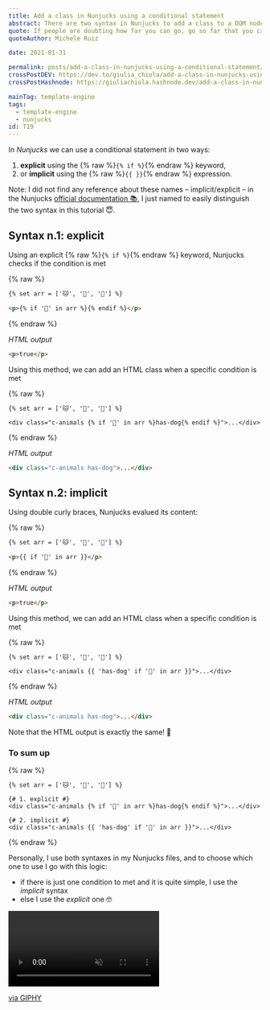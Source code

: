 ```yaml
---
title: Add a class in Nunjucks using a conditional statement
abstract: There are two syntax in Nunjucks to add a class to a DOM node
quote: If people are doubting how far you can go, go so far that you can't hear them anymore
quoteAuthor: Michele Ruiz

date: 2021-01-31

permalink: posts/add-a-class-in-nunjucks-using-a-conditional-statement/
crossPostDEV: https://dev.to/giulia_chiola/add-a-class-in-nunjucks-using-a-conditional-statement-na9
crossPostHashnode: https://giuliachiola.hashnode.dev/add-a-class-in-nunjucks-using-a-conditional-statement

mainTag: template-engine
tags:
  - template-engine
  - nunjucks
id: T19
---
```


In _Nunjucks_ we can use a conditional statement in two ways:

1. **explicit** using the {% raw %}`{% if %}`{% endraw %} keyword,
2. or **implicit** using the {% raw %}`{{ }}`{% endraw %} expression.

Note: I did not find any reference about these names – implicit/explicit – in the Nunjucks [official documentation 📚](https://mozilla.github.io/nunjucks/templating.html#if
), I just named to easily distinguish the two syntax in this tutorial 😇.

## Syntax n.1: explicit

Using an explicit {% raw %}`{% if %}`{% endraw %} keyword, Nunjucks checks if the condition is met

{% raw %}
```html
{% set arr = ['🐱', '🐶', '🐺'] %}

<p>{% if '🐶' in arr %}{% endif %}</p>
```
{% endraw %}

_HTML output_

```html
<p>true</p>
```

Using this method, we can add an HTML class when a specific condition is met

{% raw %}
  ```twig
  {% set arr = ['🐱', '🐶', '🐺'] %}

  <div class="c-animals {% if '🐶' in arr %}has-dog{% endif %}">...</div>
  ```
{% endraw %}

_HTML output_

```html
<div class="c-animals has-dog">...</div>
```

## Syntax n.2: implicit

Using double curly braces, Nunjucks evalued its content:

{% raw %}
```html
{% set arr = ['🐱', '🐶', '🐺'] %}

<p>{{ if '🐶' in arr }}</p>
```
{% endraw %}

_HTML output_

```html
<p>true</p>
```

Using this method, we can add an HTML class when a specific condition is met

{% raw %}
  ```twig
  {% set arr = ['🐱', '🐶', '🐺'] %}

  <div class="c-animals {{ 'has-dog' if '🐶' in arr }}">...</div>
  ```
{% endraw %}

_HTML output_

```html
<div class="c-animals has-dog">...</div>
```

Note that the HTML output is exactly the same! 🚀

### To sum up

{% raw %}
```twig
{% set arr = ['🐱', '🐶', '🐺'] %}

{# 1. explicit #}
<div class="c-animals {% if '🐶' in arr %}has-dog{% endif %}">...</div>

{# 2. implicit #}
<div class="c-animals {{ 'has-dog' if '🐶' in arr }}">...</div>
```
{% endraw %}

Personally, I use both syntaxes in my Nunjucks files, and to choose which one to use I go with this logic:

- if there is just one condition to met and it is quite simple, I use the _implicit_ syntax
- else I use the _explicit_ one 🤓

<div class="s-giphy s-giphy--small-d">
  <video autoplay loop muted playsinline>
    <source src="https://i.giphy.com/media/2SYc7mttUnWWaqvWz8/giphy.mp4" type="video/mp4">
  </video>
  <p><a href="https://media.giphy.com/media/2SYc7mttUnWWaqvWz8/giphy.mp4">via GIPHY</a></p>
</div>

